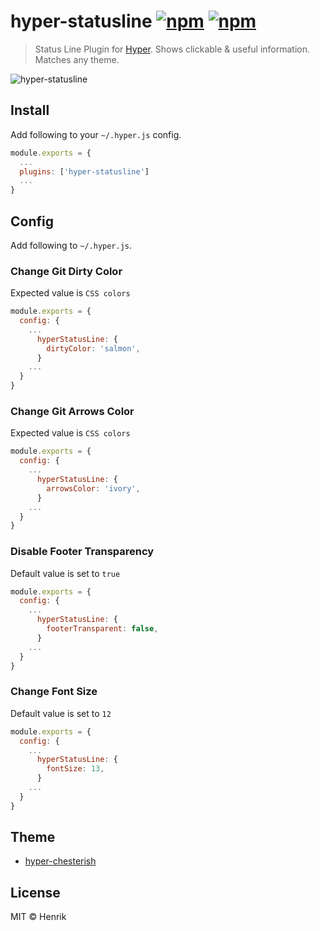 # hyper-statusline [![npm](https://img.shields.io/npm/v/hyper-statusline.svg?maxAge=86400?style=flat-square)](https://www.npmjs.com/package/hyper-statusline) [![npm](https://img.shields.io/npm/dt/hyper-statusline.svg?maxAge=86400?style=flat-square)](https://www.npmjs.com/package/hyper-statusline)

> Status Line Plugin for [Hyper](https://hyper.is). Shows clickable & useful information. Matches any theme.

![hyper-statusline](https://cloud.githubusercontent.com/assets/1430576/21891665/14d29070-d8d4-11e6-9e98-b12ed28be93a.png)


## Install

Add following to your `~/.hyper.js` config.

```javascript
module.exports = {
  ...
  plugins: ['hyper-statusline']
  ...
}
```


## Config

Add following to `~/.hyper.js`.

### Change Git Dirty Color
Expected value is `CSS colors`

```javascript
module.exports = {
  config: {
    ...
      hyperStatusLine: {
        dirtyColor: 'salmon',
      }
    ...
  }
}
```

### Change Git Arrows Color
Expected value is `CSS colors`

```javascript
module.exports = {
  config: {
    ...
      hyperStatusLine: {
        arrowsColor: 'ivory',
      }
    ...
  }
}
```

### Disable Footer Transparency
Default value is set to `true`

```javascript
module.exports = {
  config: {
    ...
      hyperStatusLine: {
        footerTransparent: false,
      }
    ...
  }
}
```

### Change Font Size
Default value is set to `12`

```javascript
module.exports = {
  config: {
    ...
      hyperStatusLine: {
        fontSize: 13,
      }
    ...
  }
}
```


## Theme

* [hyper-chesterish](https://github.com/henrikdahl/hyper-chesterish)


## License

MIT © Henrik
